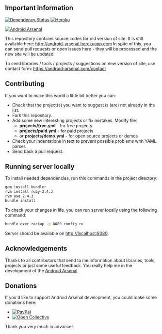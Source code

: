 
## Important information

[![Dependency Status](https://gemnasium.com/vbauer/android-arsenal.com.svg)](https://gemnasium.com/vbauer/android-arsenal.com)
[![Heroku](https://heroku-badge.herokuapp.com/?app=android-arsenal&style=flat&svg=1)](http://android-arsenal.herokuapp.com)

<a href="https://android-arsenal.com">
    <img src="/misc/android-arsenal-logo.png" alt="Android Arsenal"/>
</a>

This repository contains source codes for old version of site. It is still available here: http://android-arsenal.herokuapp.com
In spite of this, you can send pull requests or open issues here - they will be processed and the new site will be updated.

To send libraries / tools / projects / suggestions on new version of site, use contact form: https://android-arsenal.com/contact


## Contributing

If you want to make this world a little bit better you can:

- Check that the project(s) you want to suggest is (are) not already in the list.
- Fork this repository.
- Add some new interesting projects or fix mistakes.
  Modify file:
    - **projects/free.yml** - for free projects
    - **projects/paid.yml** - for paid projects
    - or **projects/demo.yml** - for open source projects or demos
- Check your indentations in text to prevent possible problems with YAML parser.
- Send back a pull request.


## Running server locally

To install needed dependencies, run this commands in the project directory:
```sh
gem install bundler
rvm install ruby-2.4.3
rvm use 2.4.3
bundle install
```

To check your changes in life, you can run server locally using the following command:

```sh
bundle exec rackup -p 8080 config.ru
```

Server should be available on [http://localhost:8080](http://localhost:8080/).


## Acknowledgements

Thanks to all contributors that send to me information about libraries, tools, projects or just some useful feedback. You really help me in the development of the [Android Arsenal](https://android-arsenal.com).


## Donations

If you'd like to support Android Arsenal development, you could make some donations here:

* [![PayPal](https://img.shields.io/badge/PayPal-VladislavBauer-blue.svg?style=flat)](https://www.paypal.me/VladislavBauer)
* [![Open Collective](https://img.shields.io/badge/OpenCollective-Android--Arsenal-blue.svg)](https://opencollective.com/android-arsenal)

Thank you very much in advance!
